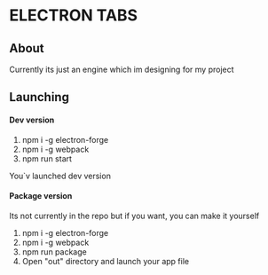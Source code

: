 # ELECTRON TABS
## About
Currently its just an engine which im designing  for my project
## Launching
#### Dev version
1. npm i -g electron-forge
2. npm i -g webpack
3. npm run start

You`v launched dev version

#### Package version
Its not currently in the repo but if you want, you can make it yourself
1. npm i -g electron-forge
2. npm i -g webpack
3. npm run package
4. Open "out" directory and launch your app file